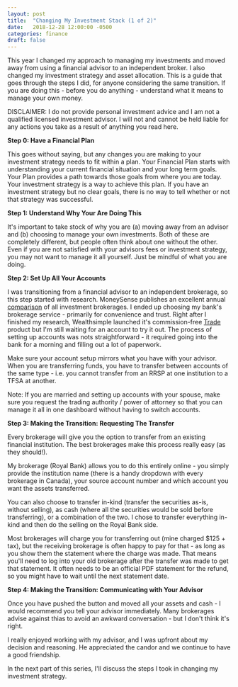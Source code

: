 ```yaml
---
layout: post
title:  "Changing My Investment Stack (1 of 2)"
date:   2018-12-28 12:00:00 -0500
categories: finance
draft: false
---
```


This year I changed my approach to managing my investments and moved away from using a financial advisor to an independent broker. I also changed my investment strategy and asset allocation. This is a guide that goes through the steps I did, for anyone considering the same transition. If you are doing this - before you do anything - understand what it means to manage your own money. 

DISCLAIMER: I do not provide personal investment advice and I am not a qualified licensed investment advisor. I will not and cannot be held liable for any actions you take as a result of anything you read here.

**Step 0: Have a Financial Plan**

This goes without saying, but any changes you are making to your investment strategy needs to fit within a plan. Your Financial Plan starts with understanding your current financial situation and your long term goals. Your Plan provides a path towards those goals from where you are today. Your investment strategy is a way to achieve this plan. If you have an investment strategy but no clear goals, there is no way to tell whether or not that strategy was successful.

**Step 1: Understand Why Your Are Doing This**

It's important to take stock of why you are (a) moving away from an advisor and (b) choosing to manage your own investments. Both of these are completely different, but people often think about one without the other. Even if you are not satisfied with your advisors fees or investment strategy, you may not want to manage it all yourself. Just be mindful of what you are doing. 

**Step 2: Set Up All Your Accounts**

I was transitioning from a financial advisor to an independent brokerage, so this step started with research. MoneySense publishes an excellent annual [comparison](https://www.moneysense.ca/save/investing/canadas-best-online-brokers-2018/) of all investment brokerages. I ended up choosing my bank's brokerage service - primarily for convenience and trust. Right after I finished my research, Wealthsimple launched it's commission-free [Trade](www.wealthsimple.com/trade) product but I'm still waiting for an account to try it out. The process of setting up accounts was nots straightforward - it required going into the bank for a morning and filling out a lot of paperwork. 

Make sure your account setup mirrors what you have with your advisor. When you are transferring funds, you have to transfer between accounts of the same type - i.e. you cannot transfer from an RRSP at one institution to a TFSA at another.

Note: If you are married and setting up accounts with your spouse, make sure you request the trading authority / power of attorney so that you can manage it all in one dashboard without having to switch accounts.

**Step 3: Making the Transition: Requesting The Transfer**

Every brokerage will give you the option to transfer from an existing financial institution. The best brokerages make this process really easy (as they should!). 

My brokerage (Royal Bank) allows you to do this entirely online - you simply provide the institution name (there is a handy dropdown with every brokerage in Canada), your source account number and which account you want the assets transferred. 

You can also choose to transfer in-kind (transfer the securities as-is, without selling), as cash (where all the securities would be sold before transferring), or a combination of the two. I chose to transfer everything in-kind and then do the selling on the Royal Bank side.

Most brokerages will charge you for transferring out (mine charged $125 + tax), but the receiving brokerage is often happy to pay for that - as long as you show them the statement where the charge was made. That means you'll need to log into your old brokerage after the transfer was made to get that statement. It often needs to be an official PDF statement for the refund, so you might have to wait until the next statement date.

**Step 4: Making the Transition: Communicating with Your Advisor**

Once you have pushed the button and moved all your assets and cash - I would recommend you tell your advisor immediately. Many brokerages advise against thias to avoid an awkward conversation - but I don't think it's right.

I really enjoyed working with my advisor, and I was upfront about my decision and reasoning. He appreciated the candor and we continue to have a good friendship.

In the next part of this series, I'll discuss the steps I took in changing my investment strategy.

